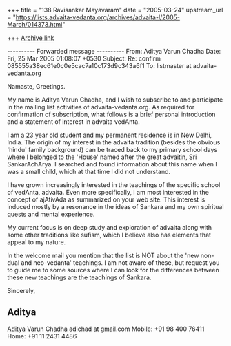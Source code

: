 +++
title = "138 Ravisankar Mayavaram"
date = "2005-03-24"
upstream_url = "https://lists.advaita-vedanta.org/archives/advaita-l/2005-March/014373.html"

+++
[Archive link](https://lists.advaita-vedanta.org/archives/advaita-l/2005-March/014373.html)

---------- Forwarded message ----------
From: Aditya Varun Chadha <adichad at gmail.com>
Date: Fri, 25 Mar 2005 01:08:07 +0530
Subject: Re: confirm 085555a38ec61e0c0e5cac7a10c173d9c343a6f1
To: listmaster at advaita-vedanta.org


Namaste, Greetings.

My name is Aditya Varun Chadha, and I wish to subscribe to and
participate in the mailing list activities of advaita-vedanta.org. As
required for confirmation of subscription, what follows is a brief
personal introduction and a statement of interest in advaita vedAnta.

I am a 23 year old student and my permanent residence is in New Delhi,
India. The origin of my interest in the advaita tradition (besides the
obvious 'hindu' family background) can be traced back to my primary
school days where I belonged to the 'House' named after the great
advaitin, Sri SankarAchArya. I searched and found information about
this name when I was a small child, which at that time I did not
understand.

I have grown increasingly interested in the teachings of the specific
school of vedAnta, advaita. Even more specifically, I am most
interested in the concept of ajAtivAda as summarized on your web site.
This interest is induced mostly by a resonance in the ideas of Sankara
and my own spiritual quests and mental experience.

My current focus is on deep study and exploration of advaita along
with some other traditions like sufism, which I believe also has
elements that appeal to my nature.

In the welcome mail you mention that the list is NOT about the 'new
non-dual and neo-vedanta' teachings. I am not aware of these, but
request you to guide me to some sources where I can look for the
differences between these new teachings are the teachings of Sankara.

Sincerely,

Aditya
--
Aditya Varun Chadha
adichad at gmail.com
Mobile: +91 98 400 76411
Home:  +91 11 2431 4486

